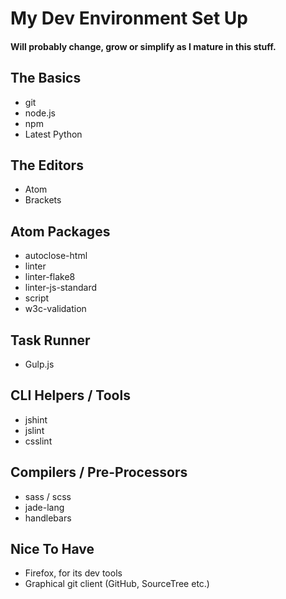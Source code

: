 # My Dev Environment Set Up
#### Will probably change, grow or simplify as I mature in this stuff.

## The Basics

- git
- node.js
- npm
- Latest Python

## The Editors

- Atom
- Brackets

## Atom Packages

- autoclose-html
- linter
- linter-flake8
- linter-js-standard
- script
- w3c-validation

## Task Runner

- Gulp.js

## CLI Helpers / Tools

- jshint
- jslint
- csslint

## Compilers / Pre-Processors

- sass / scss
- jade-lang
- handlebars

## Nice To Have

- Firefox, for its dev tools
- Graphical git client (GitHub, SourceTree etc.)
